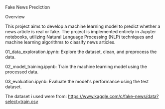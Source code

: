 Fake News Prediction

Overview

This project aims to develop a machine learning model to predict whether a news article is real or fake. The
project is implemented entirely in Jupyter notebooks, utilizing Natural Language Processing (NLP) techniques 
and machine learning algorithms to classify news articles.


01_data_exploration.ipynb: Explore the dataset, clean, and preprocess the data.

02_model_training.ipynb: Train the machine learning model using the processed data.

03_evaluation.ipynb: Evaluate the model's performance using the test dataset.


The dataset i used were from: https://www.kaggle.com/c/fake-news/data?select=train.csv
